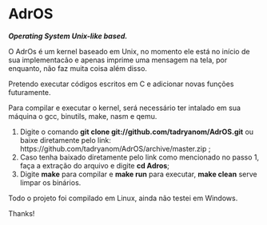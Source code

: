 # AdrOS
<i><strong>Operating System Unix-like based.</i></strong>

O AdrOs é um kernel baseado em Unix, no momento ele está no início de sua implementacão e apenas imprime uma mensagem na tela, por enquanto, não faz muita coisa além disso.

Pretendo executar códigos escritos em C e adicionar novas funções futuramente.

Para compilar e executar o kernel, será necessário ter intalado em sua máquina o gcc, binutils, make, nasm e qemu.

<ol>
<li>Digite o comando <strong>git clone git://github.com/tadryanom/AdrOS.git</strong> ou baixe diretamente pelo link: https://github.com/tadryanom/AdrOS/archive/master.zip ;</li>
<li>Caso tenha baixado diretamente pelo link como mencionado no passo 1, faça a extração do arquivo e digite <strong>cd Adros</strong>;</li>
<li>Digite <strong>make</strong> para compilar e <strong>make run</strong> para executar, <strong>make clean</strong> serve limpar os binários.</li>
</ol>

Todo o projeto foi compilado em Linux, ainda não testei em Windows.

Thanks!


